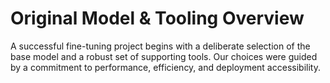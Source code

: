 <h1>Original Model & Tooling Overview</h1>
<p>A successful fine-tuning project begins with a deliberate selection of the base model and a robust set of supporting tools. Our choices were guided by a commitment to performance, efficiency, and deployment accessibility.</p>